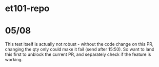 # et101-repo


# 05/08

This test itself is actually not robust - without the code change on this PR, changing the qty only could make it fail (send after 15:50). So want to land this first to unblock the current PR, and separately check if the feature is working.
